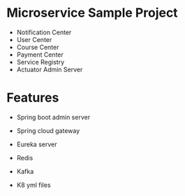 # Microservice Sample Project

* Notification Center
* User Center
* Course Center
* Payment Center
* Service Registry
* Actuator Admin Server

# Features

* Spring boot admin server
* Spring cloud gateway
* Eureka server
* Redis
* Kafka

* K8 yml files